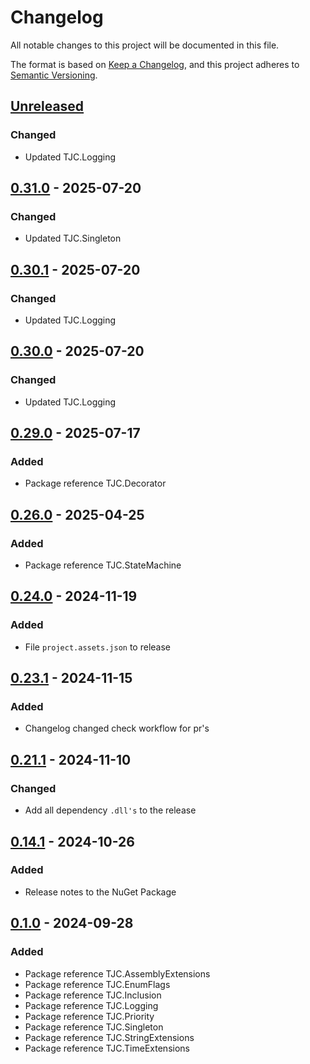 # Changelog

All notable changes to this project will be documented in this file.

The format is based on [Keep a Changelog](https://keepachangelog.com/en/1.1.0/),
and this project adheres to [Semantic Versioning](https://semver.org/spec/v2.0.0.html).

## [Unreleased]

### Changed

- Updated TJC.Logging

## [0.31.0] - 2025-07-20

### Changed

- Updated TJC.Singleton

## [0.30.1] - 2025-07-20

### Changed

- Updated TJC.Logging

## [0.30.0] - 2025-07-20

### Changed

- Updated TJC.Logging

## [0.29.0] - 2025-07-17

### Added

- Package reference TJC.Decorator

## [0.26.0] - 2025-04-25

### Added

- Package reference TJC.StateMachine

## [0.24.0] - 2024-11-19

### Added

- File `project.assets.json` to release

## [0.23.1] - 2024-11-15

### Added

- Changelog changed check workflow for pr's

## [0.21.1] - 2024-11-10

### Changed

- Add all dependency `.dll's` to the release

## [0.14.1] - 2024-10-26

### Added

- Release notes to the NuGet Package

## [0.1.0] - 2024-09-28

### Added

- Package reference TJC.AssemblyExtensions
- Package reference TJC.EnumFlags
- Package reference TJC.Inclusion
- Package reference TJC.Logging
- Package reference TJC.Priority
- Package reference TJC.Singleton
- Package reference TJC.StringExtensions
- Package reference TJC.TimeExtensions

[Unreleased]: https://github.com/TJC-Tools/TJC.Collection.Core/compare/v0.31.0...HEAD

[0.31.0]: https://github.com/TJC-Tools/TJC.Collection.Core/compare/v0.30.1...v0.31.0

[0.30.1]: https://github.com/TJC-Tools/TJC.Collection.Core/compare/v0.30.0...v0.30.1

[0.30.0]: https://github.com/TJC-Tools/TJC.Collection.Core/compare/v0.29.0...v0.30.0

[0.29.0]: https://github.com/TJC-Tools/TJC.Collection.Core/compare/v0.26.0...v0.29.0

[0.26.0]: https://github.com/TJC-Tools/TJC.Collection.Core/compare/v0.24.0...v0.26.0

[0.24.0]: https://github.com/TJC-Tools/TJC.Collection.Core/compare/v0.23.1...v0.24.0

[0.23.1]: https://github.com/TJC-Tools/TJC.Collection.Core/compare/v0.21.1...v0.23.1

[0.21.1]: https://github.com/TJC-Tools/TJC.Collection.Core/compare/v0.14.1...v0.21.1

[0.14.1]: https://github.com/TJC-Tools/TJC.Collection.Core/compare/v0.1.0...v0.14.1

[0.1.0]: https://github.com/TJC-Tools/TJC.Collection.Core/releases/tag/v0.1.0

